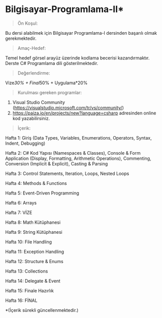 ﻿# Bilgisayar-Programlama-II*
 
>Ön Koşul:

Bu dersi alabilmek için Bilgisayar Programlama-I dersinden başarılı olmak gerekmektedir.

>Amaç-Hedef:

Temel hedef görsel arayüz üzerinde kodlama becerisi kazandırmaktır. Derste C# Programlama dili gösterilmektedir. 

>Değerlendirme:

Vize*30% + Final*50% + Uygulama*20%

>Kurulması gereken programlar: 
1. Visual Studio Community (https://visualstudio.microsoft.com/tr/vs/community/)
2. https://paiza.io/en/projects/new?language=csharp adresinden online kod yazabilirsiniz.

>İçerik:

Hafta 1: Giriş (Data Types, Variables, Enumerations, Operators, Syntax, Indent, Debugging)

Hafta 2: C# Kod Yapısı (Namespaces & Classes), Console & Form Application (Display, Formatting, Arithmetic Operations), Commenting, Conversion (Implicit & Explicit), Casting & Parsing

Hafta 3: Control Statements, Iteration, Loops, Nested Loops

Hafta 4: Methods & Functions

Hafta 5: Event-Driven Programming

Hafta 6: Arrays

Hafta 7: VİZE

Hafta 8: Math Kütüphanesi

Hafta 9: String Kütüphanesi

Hafta 10: File Handling

Hafta 11:	Exception Handling

Hafta 12: Structure & Enums

Hafta 13:	Collections

Hafta 14:	Delegate & Event

Hafta 15:	Finale Hazırlık

Hafta 16: FİNAL

*(İçerik sürekli güncellenmektedir.)
